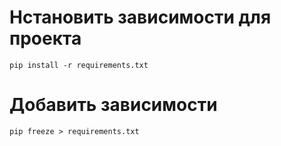 # Нстановить зависимости для проекта
    pip install -r requirements.txt

# Добавить зависимости
    pip freeze > requirements.txt